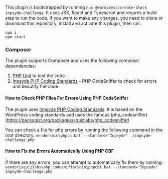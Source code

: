This plugin is bootstrapped by running `npx @wordpress/create-block inpsyde-challenge`. It uses JSX, React and Typescript and requres a build step to run the code. If you want to make any changes, you need to clone or download this repository, install and activate this plugin, then run:

    npm i
    npm start

### Composer
The plugin supports Composer and uses the following composer dependencies:
1. [PHP Unit](https://phpunit.readthedocs.io/en/9.5/) to test the code
2. [Inpsyde PHP Coding Standards](https://phpunit.readthedocs.io/en/9.5/) - PHP CodeSniffer to check for errors and beautify the code

#### How to Check PHP FIles For Errors Using PHP CodeSniffer
The plugin uses [Inpsyde PHP Coding Standards](https://github.com/inpsyde/php-coding-standards). It is based on the WordPress coding standards and uses the famous (php_codesniffer)(https://packagist.org/packages/squizlabs/php_codesniffer)

You can check a file for php errors by running the following command in the root directory:
`vendor\bin\phpcs.bat --standard="Inpsyde" ./inpsyde-challenge.php`

#### How to Fix the Errors Automatically Using PHP CBF
If there are any errors, you can attempt to automatically fix them by running:
`vendor\squizlabs\php_codesniffer\bin\phpcbf.bat --standard="Inpsyde" inpsyde-challenge.php`